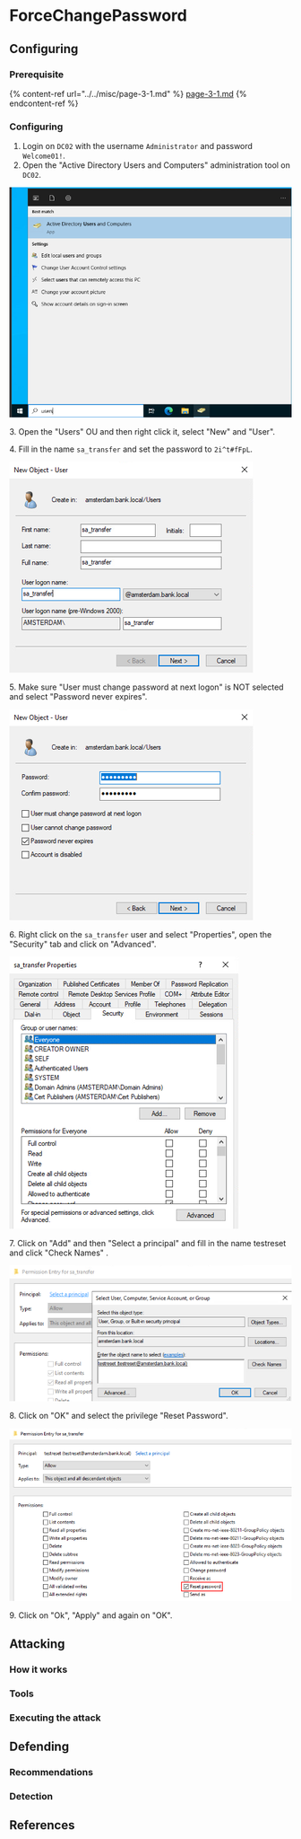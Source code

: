 # ForceChangePassword

## Configuring

### Prerequisite&#x20;

{% content-ref url="../../misc/page-3-1.md" %}
[page-3-1.md](../../misc/page-3-1.md)
{% endcontent-ref %}

### Configuring

1. Login on `DC02` with the username `Administrator` and password `Welcome01!`.
2. Open the "Active Directory Users and Computers" administration tool on `DC02`.

![](<../../../.gitbook/assets/image (11) (1).png>)

3\. Open the "Users" OU and then right click it, select "New" and "User".

4\. Fill in the name `sa_transfer` and set the password to `2i^t#fFpL`.

![](<../../../.gitbook/assets/image (34) (1).png>)

5\. Make sure "User must change password at next logon" is NOT selected and select "Password never expires".

![](<../../../.gitbook/assets/image (31).png>)

6\. Right click on the `sa_transfer` user and select "Properties", open the "Security" tab and click on "Advanced".

![](<../../../.gitbook/assets/image (74).png>)

7\. Click on "Add" and then "Select a principal" and fill in the name testreset and click "Check Names" .

![](<../../../.gitbook/assets/image (6) (1) (3).png>)

8\. Click on "OK" and select the privilege "Reset Password".

![](<../../../.gitbook/assets/image (59).png>)

9\. Click on "Ok", "Apply" and again on "OK".

## Attacking

### How it works



### Tools



### Executing the attack

## Defending

### Recommendations



### Detection



## References

